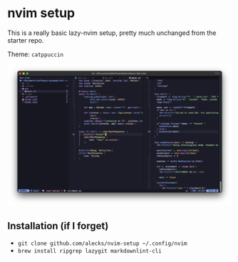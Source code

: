 # nvim setup

This is a really basic lazy-nvim setup, pretty much unchanged from the starter repo.

Theme: `catppuccin`

![image of editor](./image.png)

## Installation (if I forget)

- `git clone github.com/alecks/nvim-setup ~/.config/nvim`
- `brew install ripgrep lazygit markdownlint-cli`
